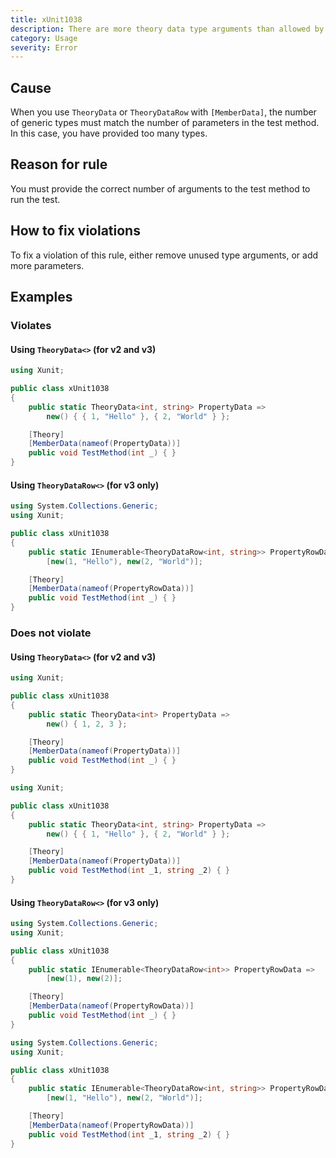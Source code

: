 ```yaml
---
title: xUnit1038
description: There are more theory data type arguments than allowed by the parameters of the test method
category: Usage
severity: Error
---
```


## Cause

When you use `TheoryData` or `TheoryDataRow` with `[MemberData]`, the number of generic types must match the
number of parameters in the test method. In this case, you have provided too many types.

## Reason for rule

You must provide the correct number of arguments to the test method to run the test.

## How to fix violations

To fix a violation of this rule, either remove unused type arguments, or add more parameters.

## Examples

### Violates

#### Using `TheoryData<>` (for v2 and v3)

```csharp
using Xunit;

public class xUnit1038
{
    public static TheoryData<int, string> PropertyData =>
        new() { { 1, "Hello" }, { 2, "World" } };

    [Theory]
    [MemberData(nameof(PropertyData))]
    public void TestMethod(int _) { }
}
```

#### Using `TheoryDataRow<>` (for v3 only)

```csharp
using System.Collections.Generic;
using Xunit;

public class xUnit1038
{
    public static IEnumerable<TheoryDataRow<int, string>> PropertyRowData =>
        [new(1, "Hello"), new(2, "World")];

    [Theory]
    [MemberData(nameof(PropertyRowData))]
    public void TestMethod(int _) { }
}
```

### Does not violate

#### Using `TheoryData<>` (for v2 and v3)

```csharp
using Xunit;

public class xUnit1038
{
    public static TheoryData<int> PropertyData =>
        new() { 1, 2, 3 };

    [Theory]
    [MemberData(nameof(PropertyData))]
    public void TestMethod(int _) { }
}
```

```csharp
using Xunit;

public class xUnit1038
{
    public static TheoryData<int, string> PropertyData =>
        new() { { 1, "Hello" }, { 2, "World" } };

    [Theory]
    [MemberData(nameof(PropertyData))]
    public void TestMethod(int _1, string _2) { }
}
```

#### Using `TheoryDataRow<>` (for v3 only)

```csharp
using System.Collections.Generic;
using Xunit;

public class xUnit1038
{
    public static IEnumerable<TheoryDataRow<int>> PropertyRowData =>
        [new(1), new(2)];

    [Theory]
    [MemberData(nameof(PropertyRowData))]
    public void TestMethod(int _) { }
}
```

```csharp
using System.Collections.Generic;
using Xunit;

public class xUnit1038
{
    public static IEnumerable<TheoryDataRow<int, string>> PropertyRowData =>
        [new(1, "Hello"), new(2, "World")];

    [Theory]
    [MemberData(nameof(PropertyRowData))]
    public void TestMethod(int _1, string _2) { }
}
```
